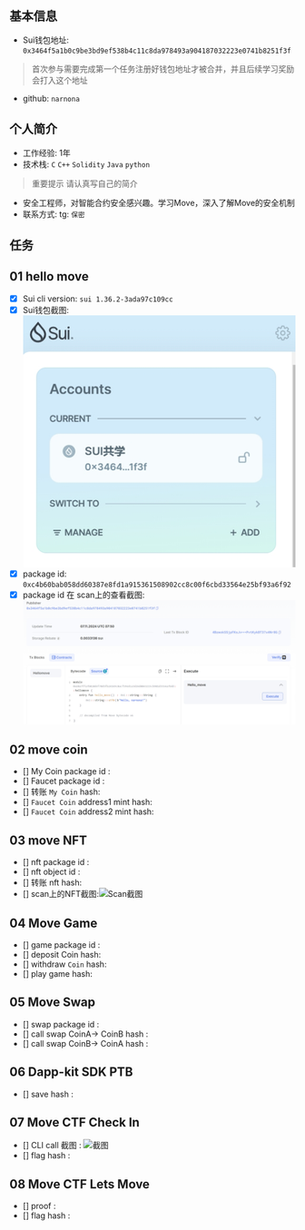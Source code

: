 ## 基本信息
- Sui钱包地址: `0x3464f5a1b0c9be3bd9ef538b4c11c8da978493a904187032223e0741b8251f3f`
> 首次参与需要完成第一个任务注册好钱包地址才被合并，并且后续学习奖励会打入这个地址
- github: `narnona`

## 个人简介
- 工作经验: 1年
- 技术栈: `C` `C++` `Solidity` `Java` `python` 
> 重要提示 请认真写自己的简介
- 安全工程师，对智能合约安全感兴趣。学习Move，深入了解Move的安全机制
- 联系方式: tg: `保密`

## 任务

##   01 hello move  
- [x] Sui cli version: `sui 1.36.2-3ada97c109cc`
- [x] Sui钱包截图: ![Sui钱包截图](./images/sui_wallet.png)
- [x] package id: `0xc4b60bab058dd60387e8fd1a915361508902cc8c00f6cbd33564e25bf93a6f92`
- [x] package id 在 scan上的查看截图:![Scan截图](./images/task1_scan.png)

##   02 move coin
- [] My Coin package id : 
- [] Faucet package id : 
- [] 转账 `My Coin` hash:
- [] `Faucet Coin` address1 mint hash:
- [] `Faucet Coin` address2 mint hash:

##   03 move NFT
- [] nft package id :
- [] nft object id : 
- [] 转账 nft  hash:
- [] scan上的NFT截图:![Scan截图](./images/你的图片地址)

##   04 Move Game
- [] game package id :
- [] deposit Coin hash:
- [] withdraw `Coin` hash:
- [] play game hash:

##   05 Move Swap
- [] swap package id :
- [] call swap CoinA-> CoinB  hash :
- [] call swap CoinB-> CoinA  hash :

##   06 Dapp-kit SDK PTB
- [] save hash :

##   07 Move CTF Check In
- [] CLI call 截图 : ![截图](./images/你的图片地址)
- [] flag hash :

##   08 Move CTF Lets Move
- [] proof : 
- [] flag hash :
